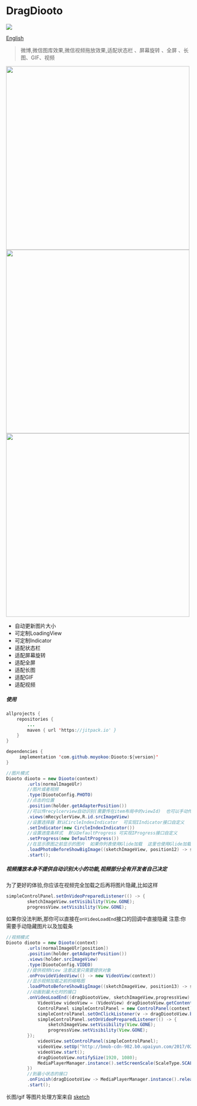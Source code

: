# DragDiooto 

[![](https://jitpack.io/v/moyokoo/Diooto.svg)](https://jitpack.io/#moyokoo/Diooto)

[English](https://github.com/moyokoo/Diooto/blob/master/README_English.md)

> 微博,微信图库效果,微信视频拖放效果,适配状态栏 、屏幕旋转 、全屏 、长图、GIF、视频


<img src="https://github.com/moyokoo/Media/blob/master/diooto1.gif?raw=true" height="500"/><img src="https://github.com/moyokoo/Media/blob/master/diooto2.gif?raw=true" height="500"/><img src="https://github.com/moyokoo/Media/blob/master/diooto3.gif?raw=true" height="500"/>

- 自动更新图片大小
- 可定制LoadingView
- 可定制Indicator
- 适配状态栏
- 适配屏幕旋转
- 适配全屏
- 适配长图
- 适配GIF
- 适配视频

##### 使用

```java
allprojects {
	repositories {
		...
		maven { url 'https://jitpack.io' }
	}
}

dependencies {
	 implementation 'com.github.moyokoo:Diooto:${version}'
}
```



```java
//图片模式
Diooto diooto = new Diooto(context)
        .urls(normalImageUlr)
        //图片或者视频
        .type(DiootoConfig.PHOTO)
        //点击的位置
        .position(holder.getAdapterPosition())
        //可以传recylcerview自动识别(需要传在item布局中的viewId)  也可以手动传view数组
        .views(mRecyclerView,R.id.srcImageView)
        //设置选择器 默认CircleIndexIndicator  可实现IIndicator接口自定义
        .setIndicator(new CircleIndexIndicator())
        //设置进度条样式  默认DefaultProgress 可实现IProgress接口自定义
        .setProgress(new DefaultProgress())
        //在显示原图之前显示的图片  如果你列表使用Glide加载  这里也使用Glide加载
        .loadPhotoBeforeShowBigImage((sketchImageView, position12) -> sketchImageView.displayImage(normalImageUlr[holder.getAdapterPosition()]))
        .start();
```

##### 视频播放本身不提供自动识别大小的功能,视频部分全有开发者自己决定

为了更好的体验,你应该在视频完全加载之后再将图片隐藏,比如这样

```java
simpleControlPanel.setOnVideoPreparedListener(() -> {
        sketchImageView.setVisibility(View.GONE);
        progressView.setVisibility(View.GONE);
```

如果你没法判断,那你可以直接在`onVideoLoadEnd`接口的回调中直接隐藏
注意:你需要手动隐藏图片以及加载条

```java
//视频模式
Diooto diooto = new Diooto(context)
        .urls(normalImageUlr[position])
        .position(holder.getAdapterPosition())
        .views(holder.srcImageView)
        .type(DiootoConfig.VIDEO)
        //提供视频View 注意这里只需要提供对象
        .onProvideVideoView(() -> new VideoView(context))
        //显示视频加载之前的缩略图
        .loadPhotoBeforeShowBigImage((sketchImageView, position13) -> sketchImageView.displayImage(normalImageUlr[holder.getAdapterPosition()]))
        //动画到最大化时的接口
        .onVideoLoadEnd((dragDiootoView, sketchImageView,progressView) -> {
            VideoView videoView = (VideoView) dragDiootoView.getContentView();
            ControlPanel simpleControlPanel = new ControlPanel(context);
            simpleControlPanel.setOnClickListener(v -> dragDiootoView.backToMin());
            simpleControlPanel.setOnVideoPreparedListener(() -> {
                sketchImageView.setVisibility(View.GONE);
                progressView.setVisibility(View.GONE);
        });
            videoView.setControlPanel(simpleControlPanel);
            videoView.setUp("http://bmob-cdn-982.b0.upaiyun.com/2017/02/23/266454624066f2b680707492a0664a97.mp4");
            videoView.start();
            dragDiootoView.notifySize(1920, 1080);
            MediaPlayerManager.instance().setScreenScale(ScaleType.SCALE_CENTER_CROP);
        })
        //到最小状态的接口
        .onFinish(dragDiootoView -> MediaPlayerManager.instance().releasePlayerAndView(context))
        .start();
```

长图/gif 等图片处理方案来自 [sketch](https://github.com/panpf/sketch)



